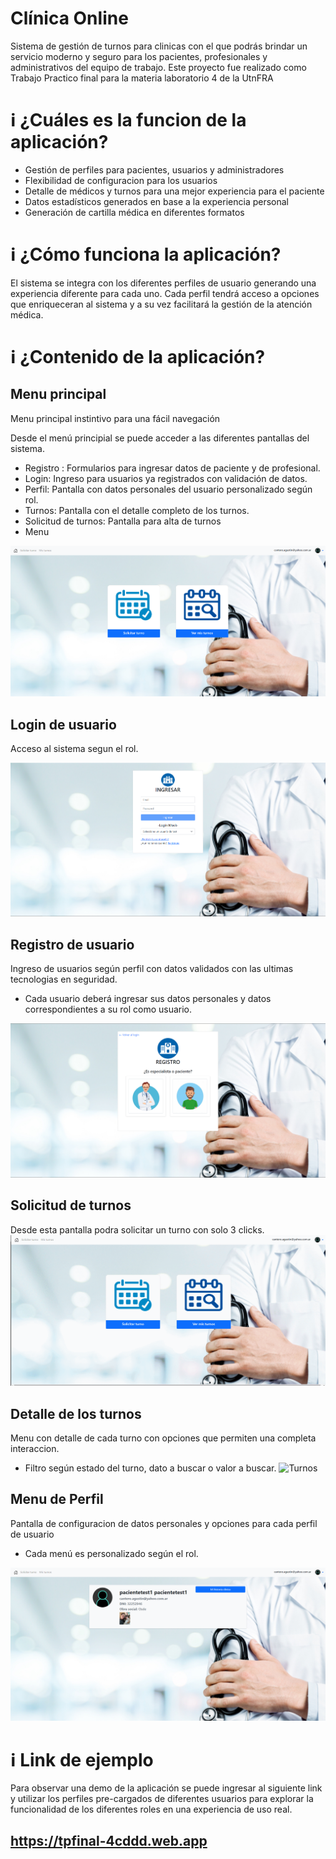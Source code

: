 # Clínica Online

Sistema de gestión de turnos para clinicas con el que podrás brindar un servicio moderno y seguro para los pacientes, profesionales y administrativos del equipo de trabajo. 
Este proyecto fue realizado como Trabajo Practico final para la materia laboratorio 4 de la UtnFRA


# :information_source: ¿Cuáles es la funcion de la aplicación?
- Gestión de perfiles para pacientes, usuarios y administradores
- Flexibilidad de configuracion para los usuarios
- Detalle de médicos y turnos para una mejor experiencia para el paciente
- Datos estadísticos generados en base a la experiencia personal
- Generación de cartilla médica en diferentes formatos


# :information_source: ¿Cómo funciona la aplicación?

El sistema se integra con los diferentes perfiles de usuario generando una experiencia diferente para cada uno.
Cada perfil tendrá acceso a opciones que enriqueceran al sistema y a su vez facilitará la gestión de la atención médica.

# :information_source: ¿Contenido de la aplicación?

## Menu principal

Menu principal instintivo para una fácil navegación

Desde el menú principial se puede acceder a las diferentes pantallas del sistema.
- Registro : Formularios para ingresar datos de paciente y de profesional.
- Login: Ingreso para usuarios ya registrados con validación de datos.
- Perfil: Pantalla con datos personales del usuario personalizado según rol.
- Turnos: Pantalla con el detalle completo de los turnos.
- Solicitud de turnos: Pantalla para alta de turnos 
- Menu

![Menu](src/assets/prints/menu.png "Menu de la aplicacion")

## Login de usuario

Acceso al sistema segun el rol.

![login](src/assets/prints/login.png "Formulario de login")

## Registro de usuario

Ingreso de usuarios según perfil con datos validados con las ultimas tecnologias en seguridad.

- Cada usuario deberá ingresar sus datos personales y datos correspondientes a su rol como usuario.

![Registro](src/assets/prints/registro.png "Formulario de registro")

## Solicitud de turnos

Desde esta pantalla podra solicitar un turno con solo 3 clicks.
![Solicitar turno](src/assets/gifs/solicitarturno.gif "Solicitar turno")

## Detalle de los turnos

Menu con detalle de cada turno con opciones que permiten una completa interaccion.

- Filtro según estado del turno, dato a buscar o valor a buscar.
![Turnos](src/assets/prints/gestionturnos.gif "Detalle de turnos")

## Menu de Perfil

Pantalla de configuracion de datos personales y opciones para cada perfil de usuario

- Cada menú es personalizado según el rol.

![Perfil](src/assets/prints/perfil.png "Sector perfil")


# :information_source: Link de ejemplo

Para observar una demo de la aplicación se puede ingresar al siguiente link y utilizar los perfiles pre-cargados de diferentes usuarios para explorar la funcionalidad de los diferentes roles en una experiencia de uso real.

## https://tpfinal-4cddd.web.app
